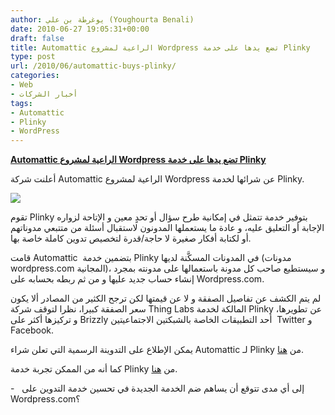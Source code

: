 ```yaml
---
author: يوغرطة بن علي (Youghourta Benali)
date: 2010-06-27 19:05:31+00:00
draft: false
title: Automattic الراعية لمشروع Wordpress تضع يدها على خدمة Plinky
type: post
url: /2010/06/automattic-buys-plinky/
categories:
- Web
- أخبار الشركات
tags:
- Automattic
- Plinky
- WordPress
---
```


[**Automattic الراعية لمشروع Wordpress تضع يدها على خدمة Plinky**](https://www.it-scoop.com/2010/06/automattic-buys-plinky/ )


أعلنت شركة Automattic الراعية لمشروع Wordpress عن شرائها لخدمة Plinky.

[![](http://www.plinky.com/images/layout/header/logo_large.png)
](https://www.it-scoop.com/2010/06/automattic-buys-plinky/ )

تقوم Plinky بتوفير خدمة تتمثل في إمكانية طرح سؤال أو تحدٍ معين و الإتاحة لزواره الإجابة أو التعليق عليه، و عادة ما يستعملها المدونون لاستقبال أسئلة من متتبعي مدوناتهم أو لكتابة أفكار صغيرة لا حاجة/قدرة لتخصيص تدوين كاملة خاصة بها.

قامت Automattic  بتضمين خدمة Plinky في المدونات المسكَّنة لديها (مدونات wordpress.com المجانية)، و سيستطيع صاحب كل مدونة باستعمالها على مدونته بمجرد إنشاء حساب جديد عليها و من ثم ربطه بحسابه على Wordpress.com.

لم يتم الكشف عن تفاصيل الصفقة و لا عن قيمتها لكن ترجح الكثير من المصادر ألا يكون سعر الصفقة كبيرا، نظرا لتوقف شركة Thing Labs المالكة لخدمة Plinky عن تطويرها، و تركيزها أكثر على Brizzly أحد التطبيقات الخاصة بالشبكتين الاجتماعيتين  Twitter و Facebook.

يمكن الإطلاع على التدوينة الرسمية التي تعلن شراء Automattic لـ Plinky من [هنا](http://en.blog.wordpress.com/2010/06/25/overcome-writers-block-with-plinky-prompts/).

كما أنه من الممكن تجربة خدمة Plinky من [هنا](http://www.plinky.com/).

-   إلى أي مدى تتوقع أن يساهم ضم الخدمة الجديدة في تحسين خدمة التدوين على Wordpress.com؟
